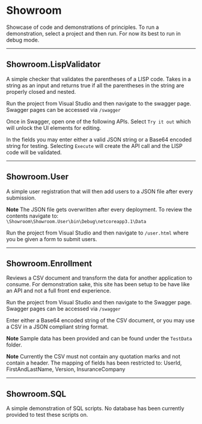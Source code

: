 # Showroom

Showcase of code and demonstrations of principles. To run a demonstration, select a project and then run. For now its best to run in debug mode.

------

## Showroom.LispValidator

A simple checker that validates the parentheses of a LISP code.  Takes in a string as an input and returns true if all the parentheses in the string are properly closed and nested.

Run the project from Visual Studio and then navigate to the swagger page. Swagger pages can be accessed via `/swagger`

Once in Swagger, open one of the following APIs. Select `Try it out` which will unlock the UI elements for editing.

In the fields you may enter either a valid JSON string or a Base64 encoded string for testing. Selecting `Execute` will create the API call and the LISP code will be validated.

------

## Showroom.User

A simple user registration that will then add users to a JSON file after every submission.

**Note** The JSON file gets overwritten after every deployment. To review the contents navigate to: `\Showroom\Showroom.User\bin\Debug\netcoreapp3.1\Data` 

Run the project from Visual Studio and then navigate to `/user.html` where you be given a form to submit users.

------

## Showroom.Enrollment

Reviews a CSV document and transform the data for another application to consume. For demonstration sake, this site has been setup to be have like an API and not a full front end experience.

Run the project from Visual Studio and then navigate to the Swagger page. Swagger pages can be accessed via `/swagger`

Enter either a Base64 encoded string of the CSV document, or you may use a CSV in a JSON compliant string format.

**Note** Sample data has been provided and can be found under the `TestData` folder.

**Note** Currently the CSV must not contain any quotation marks and not contain a header. The mapping of fields has been restricted to: UserId, FirstAndLastName, Version, InsuranceCompany

------

## Showroom.SQL

A simple demonstration of SQL scripts. No database has been currently provided to test these scripts on.



